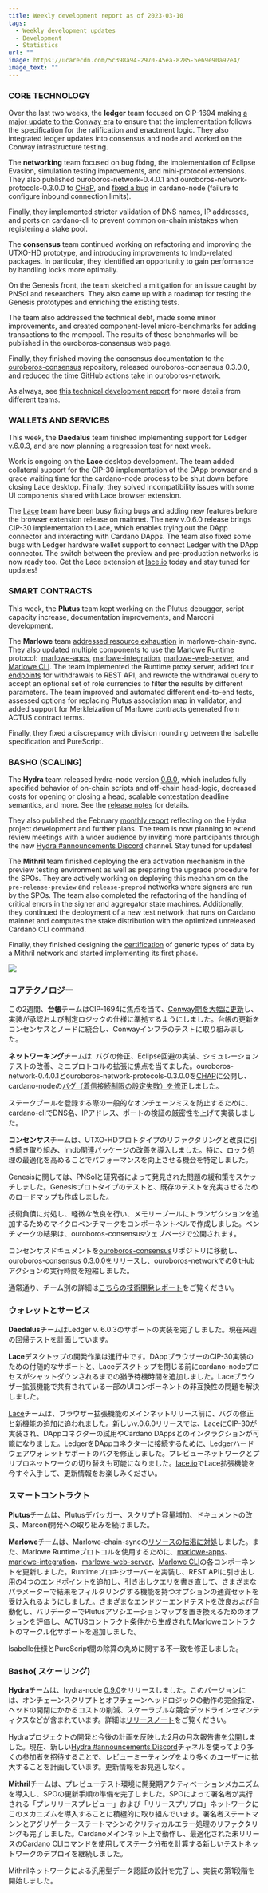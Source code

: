```yaml
---
title: Weekly development report as of 2023-03-10
tags:
  - Weekly development updates
  - Development
  - Statistics
url: ""
image: https://ucarecdn.com/5c398a94-2970-45ea-8285-5e69e90a92e4/
image_text: ""
---
```


### CORE TECHNOLOGY

Over the last two weeks, the **ledger** team focused on CIP-1694 making [a major update to the Conway era](https://github.com/input-output-hk/cardano-ledger/pull/3291) to ensure that the implementation follows the specification for the ratification and enactment logic. They also integrated ledger updates into consensus and node and worked on the Conway infrastructure testing. 

The **networking** team ​​focused on bug fixing, the implementation of Eclipse Evasion, simulation testing improvements, and mini-protocol extensions. They also published ouroboros-network-0.4.0.1 and ouroboros-network-protocols-0.3.0.0 to [CHaP](https://github.com/input-output-hk/cardano-haskell-packages/pull/147), and [fixed a bug](https://github.com/input-output-hk/cardano-node/pull/4902) in cardano-node (failure to configure inbound connection limits). 

Finally, they implemented stricter validation of DNS names, IP addresses, and ports on cardano-cli to prevent common on-chain mistakes when registering a stake pool.

The **consensus** team continued working on refactoring and improving the UTXO-HD prototype, and introducing improvements to lmdb-related packages. In particular, they identified an opportunity to gain performance by handling locks more optimally.

On the Genesis front, the team sketched a mitigation for an issue caught by PNSol and researchers. They also came up with a roadmap for testing the Genesis prototypes and enriching the existing tests.

The team also addressed the technical debt, made some minor improvements, and created component-level micro-benchmarks for adding transactions to the mempool. The results of these benchmarks will be published in the ouroboros-consensus web page.

Finally, they finished moving the consensus documentation to the [ouroboros-consensus](https://github.com/input-output-hk/ouroboros-consensus#readme) repository, released ouroboros-consensus 0.3.0.0, and reduced the time GitHub actions take in ouroboros-network.

As always, see [this technical development report](https://input-output-hk.github.io/cardano-updates/archive) for more details from different teams.

### WALLETS AND SERVICES 

This week, the **Daedalus** team finished implementing support for Ledger v.6.0.3, and are now planning a regression test for next week.

Work is ongoing on the **Lace** desktop development. The team added collateral support for the CIP-30 implementation of the DApp browser and a grace waiting time for the cardano-node process to be shut down before closing Lace desktop. Finally, they solved incompatibility issues with some UI components shared with Lace browser extension.

The [Lace](https://www.lace.io/) team have been busy fixing bugs and adding new features before the browser extension release on mainnet. The new v.0.6.0 release brings CIP-30 implementation to Lace, which enables trying out the DApp connector and interacting with Cardano DApps. The team also fixed some bugs with Ledger hardware wallet support to connect Ledger with the DApp connector. The switch between the preview and pre-production networks is now ready too. Get the Lace extension at [lace.io](//lace.io) today and stay tuned for updates!

### SMART CONTRACTS

This week, the **Plutus** team kept working on the Plutus debugger, script capacity increase, documentation improvements, and Marconi development. 

The **Marlowe** team [addressed resource exhaustion](https://github.com/input-output-hk/marlowe-cardano/pull/501) in marlowe-chain-sync. They also updated multiple components to use the Marlowe Runtime protocol:  [marlowe-apps](https://github.com/input-output-hk/marlowe-cardano/pull/500), [marlowe-integration](https://github.com/input-output-hk/marlowe-cardano/pull/503), [marlowe-web-server](https://github.com/input-output-hk/marlowe-cardano/pull/504), and [Marlowe CLI](https://github.com/input-output-hk/marlowe-cardano/commit/d8b59409c). The team implemented the Runtime proxy server, added four [endpoints](https://github.com/input-output-hk/marlowe-cardano/pull/508) for withdrawals to REST API, and rewrote the withdrawal query to accept an optional set of role currencies to filter the results by different parameters. The team improved and automated different end-to-end tests, assessed options for replacing Plutus association map in validator, and added support for Merkleization of Marlowe contracts generated from ACTUS contract terms.

Finally, they fixed a discrepancy with division rounding between the Isabelle specification and PureScript.

### BASHO (SCALING)

The **Hydra** team released hydra-node version [0.9.0](https://github.com/input-output-hk/hydra/releases/tag/0.9.0), which includes fully specified behavior of on-chain scripts and off-chain head-logic, decreased costs for opening or closing a head, scalable contestation deadline semantics, and more. See the [release notes](https://github.com/input-output-hk/hydra/releases/tag/0.9.0) for details.

They also published the February [monthly report](https://hydra.family/head-protocol/monthly/2023-02/) reflecting on the Hydra project development and further plans. The team is now planning to extend review meetings with a wider audience by inviting more participants through the new [Hydra #announcements Discord](https://discord.gg/Bwdy2jNdm2) channel. Stay tuned for updates!

The **Mithril** team finished deploying the era activation mechanism in the preview testing environment as well as preparing the upgrade procedure for the SPOs. They are actively working on deploying this mechanism on the `pre-release-preview` and `release-preprod` networks where signers are run by the SPOs. The team also completed the refactoring of the handling of critical errors in the signer and aggregator state machines. Additionally, they continued the deployment of a new test network that runs on Cardano mainnet and computes the stake distribution with the optimized unreleased Cardano CLI command.

Finally, they finished designing the [certification](https://mithril.network/doc/mithril/mithril-protocol/certificates) of generic types of data by a Mithril network and started implementing its first phase.

![](https://lh3.googleusercontent.com/AKxrE5UJIAlcZJZmsKVy6Pbysr-x70Obku_QfnUmEkIleDpQLYoD41pqn2HtD9itiCZ1ltyGbkq6kCxa-37nFmLEZ8SEz2ItKH1Ce4XTmmcf9BDWTyIvrmKhyUPNYaS-9pDpmHg8oMrs)

### コアテクノロジー

この2週間、**台帳**チームはCIP-1694に焦点を当て、[Conway期を大幅に更新](https://github.com/input-output-hk/cardano-ledger/pull/3291)し、実装が承認および制定ロジックの仕様に準拠するようにしました。台帳の更新をコンセンサスとノードに統合し、Conwayインフラのテストに取り組みました。 

**ネットワーキング**チームは  バグの修正、Eclipse回避の実装、シミュレーションテストの改善、ミニプロトコルの拡張に焦点を当てました。ouroboros-network-0.4.0.1とouroboros-network-protocols-0.3.0.0を[CHAP](https://github.com/input-output-hk/cardano-haskell-packages/pull/147)に公開し、cardano-nodeの[バグ（着信接続制限の設定失敗）を修正](https://github.com/input-output-hk/cardano-node/pull/4902)しました。 

ステークプールを登録する際の一般的なオンチェーンミスを防止するために、cardano-cliでDNS名、IPアドレス、ポートの検証の厳密性を上げて実装しました。

**コンセンサス**チームは、UTXO-HDプロトタイプのリファクタリングと改良に引き続き取り組み、lmdb関連パッケージの改善を導入しました。特に、ロック処理の最適化を高めることでパフォーマンスを向上させる機会を特定しました。

Genesisに関しては、PNSolと研究者によって発見された問題の緩和策をスケッチしました。Genesisプロトタイプのテストと、既存のテストを充実させるためのロードマップも作成しました。

技術負債に対処し、軽微な改良を行い、メモリープールにトランザクションを追加するためのマイクロベンチマークをコンポーネントベルで作成しました。ベンチマークの結果は、ouroboros-consensusウェブページで公開されます。

コンセンサスドキュメントを[ouroboros-consensus](https://github.com/input-output-hk/ouroboros-consensus%23readme)リポジトリに移動し、ouroboros-consensus 0.3.0.0をリリースし、ouroboros-networkでのGitHubアクションの実行時間を短縮しました。

通常通り、チーム別の詳細は[こちらの技術開発レポート](https://input-output-hk.github.io/cardano-updates/archive)をご覧ください。

### ウォレットとサービス 

**Daedalus**チームはLedger v. 6.0.3のサポートの実装を完了しました。現在来週の回帰テストを計画しています。

**Lace**デスクトップの開発作業は進行中です。DAppブラウザーのCIP-30実装のための付随的なサポートと、Laceデスクトップを閉じる前にcardano-nodeプロセスがシャットダウンされるまでの猶予待機時間を追加しました。Laceブラウザー拡張機能で共有されている一部のUIコンポーネントの非互換性の問題を解決しました。

[Lace](https://www.lace.io/)チームは、ブラウザー拡張機能のメインネットリリース前に、バグの修正と新機能の追加に追われました。新しいv.0.6.0リリースでは、LaceにCIP-30が実装され、DAppコネクターの試用やCardano DAppsとのインタラクションが可能になりました。LedgerをDAppコネクターに接続するために、Ledgerハードウェアウォレットサポートのバグを修正しました。プレビューネットワークとプリプロネットワークの切り替えも可能になりました。[lace.io](//lace.io)でLace拡張機能を今すぐ入手して、更新情報をお楽しみください。

### スマートコントラクト

**Plutus**チームは、Plutusデバッガー、スクリプト容量増加、ドキュメントの改良、Marconi開発への取り組みを続けました。 

**Marlowe**チームは、Marlowe-chain-syncの[リソースの枯渇に対処](https://github.com/input-output-hk/marlowe-cardano/pull/501)しました。また、Marlowe Runtimeプロトコルを使用するために、[marlowe-apps](https://github.com/input-output-hk/marlowe-cardano/pull/500)、[marlowe-integration](https://github.com/input-output-hk/marlowe-cardano/pull/503)、[marlowe-web-server](https://github.com/input-output-hk/marlowe-cardano/pull/504)、[Marlowe CLI](https://github.com/input-output-hk/marlowe-cardano/commit/d8b59409c)の各コンポーネントを更新しました。Runtimeプロキシサーバーを実装し、REST APIに引き出し用の4つの[エンドポイント](https://github.com/input-output-hk/marlowe-cardano/pull/508)を追加し、引き出しクエリを書き直して、さまざまなパラメーターで結果をフィルタリングする機能を持つオプションの通貨セットを受け入れるようにしました。さまざまなエンドツーエンドテストを改良および自動化し、バリデーターでPlutusアソシエーションマップを置き換えるためのオプションを評価し、ACTUSコントラクト条件から生成されたMarloweコントラクトのマークル化サポートを追加しました。

Isabelle仕様とPureScript間の除算の丸めに関する不一致を修正しました。

### Basho( スケーリング)

**Hydra**チームは、hydra-node [0.9.0](https://github.com/input-output-hk/hydra/releases/tag/0.9.0)をリリースしました。このバージョンには、オンチェーンスクリプトとオフチェーンヘッドロジックの動作の完全指定、ヘッドの開閉にかかるコストの削減、スケーラブルな競合デッドラインセマンティクスなどが含まれています。詳細は[リリースノート](https://github.com/input-output-hk/hydra/releases/tag/0.9.0)をご覧ください。

Hydraプロジェクトの開発と今後の計画を反映した2月の月次報告書を[公開](https://hydra.family/head-protocol/monthly/2023-02/)しました。現在、新しい[Hydra #announcements Discord](https://discord.gg/Bwdy2jNdm2)チャネルを使ってより多くの参加者を招待することで、レビューミーティングをより多くのユーザーに拡大することを計画しています。更新情報をお見逃しなく。

**Mithril**チームは、プレビューテスト環境に開発期アクティベーションメカニズムを導入し、SPOの更新手順の準備を完了しました。SPOによって署名者が実行される「プレリリースプレビュー」および「リリースプリプロ」ネットワークにこのメカニズムを導入することに積極的に取り組んでいます。署名者ステートマシンとアグリゲーターステートマシンのクリティカルエラー処理のリファクタリングも完了しました。Cardanoメインネット上で動作し、最適化された未リリースのCardano CLIコマンドを使用してステーク分布を計算する新しいテストネットワークのデプロイを継続しました。

Mithrilネットワークによる汎用型データ認証の設計を完了し、実装の第1段階を開始しました。
